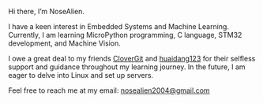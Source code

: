 Hi there, I’m NoseAlien.

I have a keen interest in Embedded Systems and Machine Learning. Currently, I am learning MicroPython programming, C language, STM32 development, and Machine Vision.

I owe a great deal to my friends [CloverGit](https://github.com/CloverGit) and [huaidang123](https://github.com/huaidang123) for their selfless support and guidance throughout my learning journey. In the future, I am eager to delve into Linux and set up servers.

Feel free to reach me at my email: nosealien2004@gmail.com
